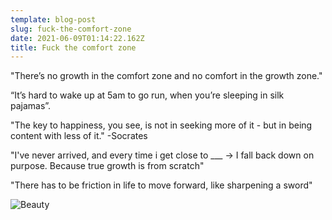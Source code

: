 ```yaml
---
template: blog-post
slug: fuck-the-comfort-zone
date: 2021-06-09T01:14:22.162Z
title: Fuck the comfort zone
---
```

"There’s no growth in the comfort zone and no comfort in the growth zone."

“It’s hard to wake up at 5am to go run, when you’re sleeping in silk pajamas”.

"The key to happiness, you see, is not in seeking more of it - but in being content with less of it." -Socrates

"I've never arrived, and every time i get close to ___ → I fall back down on purpose. Because true growth is from scratch"

"There has to be friction in life to move forward, like sharpening a sword"

![Beauty](https://images.pexels.com/photos/2008158/pexels-photo-2008158.jpeg?auto=compress&cs=tinysrgb&dpr=2&h=650&w=940 "Beauty")